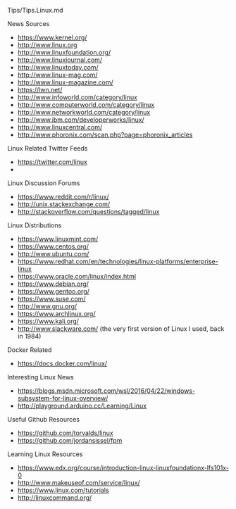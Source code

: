 Tips/Tips.Linux.md

News Sources
* https://www.kernel.org/
* http://www.linux.org
* http://www.linuxfoundation.org/
* http://www.linuxjournal.com/
* http://www.linuxtoday.com/
* http://www.linux-mag.com/
* http://www.linux-magazine.com/
* https://lwn.net/
* http://www.infoworld.com/category/linux
* http://www.computerworld.com/category/linux
* http://www.networkworld.com/category/linux
* http://www.ibm.com/developerworks/linux/
* http://www.linuxcentral.com/
* http://www.phoronix.com/scan.php?page=phoronix_articles

Linux Related Twitter Feeds
* https://twitter.com/linux
* 

Linux Discussion Forums
* https://www.reddit.com/r/linux/
* http://unix.stackexchange.com/
* http://stackoverflow.com/questions/tagged/linux

Linux Distributions
* https://www.linuxmint.com/
* https://www.centos.org/
* http://www.ubuntu.com/
* https://www.redhat.com/en/technologies/linux-platforms/enterprise-linux
* https://www.oracle.com/linux/index.html
* https://www.debian.org/
* https://www.gentoo.org/
* https://www.suse.com/
* http://www.gnu.org/
* https://www.archlinux.org/
* https://www.kali.org/
* http://www.slackware.com/ (the very first version of Linux I used, back in 1984)

Docker Related
* https://docs.docker.com/linux/

Interesting Linux News
* https://blogs.msdn.microsoft.com/wsl/2016/04/22/windows-subsystem-for-linux-overview/
* http://playground.arduino.cc/Learning/Linux


Useful Github Resources
* https://github.com/torvalds/linux
* https://github.com/jordansissel/fpm


Learning Linux Resources 
* https://www.edx.org/course/introduction-linux-linuxfoundationx-lfs101x-0
* http://www.makeuseof.com/service/linux/
* https://www.linux.com/tutorials
* http://linuxcommand.org/

